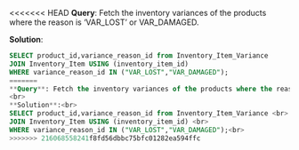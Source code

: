 <<<<<<< HEAD
**Query**: Fetch the inventory variances of the products where the reason is ‘VAR_LOST’ or VAR_DAMAGED.

**Solution**:
```sql
SELECT product_id,variance_reason_id from Inventory_Item_Variance 
JOIN Inventory_Item USING (inventory_item_id) 
WHERE variance_reason_id IN ("VAR_LOST","VAR_DAMAGED");
=======
**Query**: Fetch the inventory variances of the products where the reason is ‘VAR_LOST’ or VAR_DAMAGED.<br>
<br>
**Solution**:<br>
SELECT product_id,variance_reason_id from Inventory_Item_Variance <br>
JOIN Inventory_Item USING (inventory_item_id) <br>
WHERE variance_reason_id IN ("VAR_LOST","VAR_DAMAGED");<br>
>>>>>>> 216068558241f8fd56dbbc75bfc01282ea594ffc


